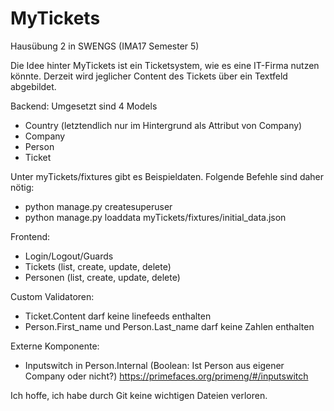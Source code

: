 # MyTickets
 Hausübung 2 in SWENGS (IMA17 Semester 5)

Die Idee hinter MyTickets ist ein Ticketsystem, wie es eine IT-Firma nutzen könnte.
Derzeit wird jeglicher Content des Tickets über ein Textfeld abgebildet.

Backend:
Umgesetzt sind 4 Models

- Country (letztendlich nur im Hintergrund als Attribut von Company)
- Company
- Person
- Ticket

Unter myTickets/fixtures gibt es Beispieldaten.
Folgende Befehle sind daher nötig:

- python manage.py createsuperuser
- python manage.py loaddata myTickets/fixtures/initial_data.json


Frontend:
- Login/Logout/Guards
- Tickets (list, create, update, delete)
- Personen (list, create, update, delete)

Custom Validatoren:
- Ticket.Content darf keine linefeeds enthalten
- Person.First_name und Person.Last_name darf keine Zahlen enthalten

Externe Komponente:
- Inputswitch in Person.Internal  (Boolean: Ist Person aus eigener Company oder nicht?)
https://primefaces.org/primeng/#/inputswitch


Ich hoffe, ich habe durch Git keine wichtigen Dateien verloren.